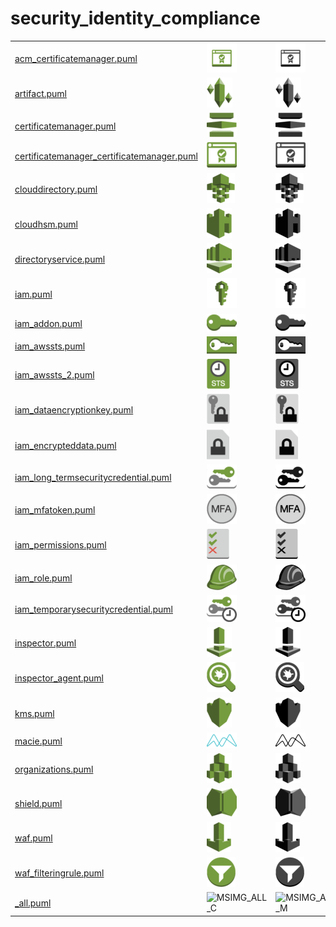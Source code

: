 # security_identity_compliance

|   |   |   |   |
|---|---|---|---|
| [acm_certificatemanager.puml](acm_certificatemanager.puml) | ![MSIMG_ACMCERTIFICATEMANAGER_C](acm_certificatemanager.png) | ![MSIMG_ACMCERTIFICATEMANAGER_M](acm_certificatemanager_mono.png) | ![MSIMG_ACMCERTIFICATEMANAGER_G](acm_certificatemanager_gray.png) | 
| [artifact.puml](artifact.puml) | ![MSIMG_ARTIFACT_C](artifact.png) | ![MSIMG_ARTIFACT_M](artifact_mono.png) | ![MSIMG_ARTIFACT_G](artifact_gray.png) | 
| [certificatemanager.puml](certificatemanager.puml) | ![MSIMG_CERTIFICATEMANAGER_C](certificatemanager.png) | ![MSIMG_CERTIFICATEMANAGER_M](certificatemanager_mono.png) | ![MSIMG_CERTIFICATEMANAGER_G](certificatemanager_gray.png) | 
| [certificatemanager_certificatemanager.puml](certificatemanager_certificatemanager.puml) | ![MSIMG_CERTIFICATEMANAGERCERTIFICATEMANAGER_C](certificatemanager_certificatemanager.png) | ![MSIMG_CERTIFICATEMANAGERCERTIFICATEMANAGER_M](certificatemanager_certificatemanager_mono.png) | ![MSIMG_CERTIFICATEMANAGERCERTIFICATEMANAGER_G](certificatemanager_certificatemanager_gray.png) | 
| [clouddirectory.puml](clouddirectory.puml) | ![MSIMG_CLOUDDIRECTORY_C](clouddirectory.png) | ![MSIMG_CLOUDDIRECTORY_M](clouddirectory_mono.png) | ![MSIMG_CLOUDDIRECTORY_G](clouddirectory_gray.png) | 
| [cloudhsm.puml](cloudhsm.puml) | ![MSIMG_CLOUDHSM_C](cloudhsm.png) | ![MSIMG_CLOUDHSM_M](cloudhsm_mono.png) | ![MSIMG_CLOUDHSM_G](cloudhsm_gray.png) | 
| [directoryservice.puml](directoryservice.puml) | ![MSIMG_DIRECTORYSERVICE_C](directoryservice.png) | ![MSIMG_DIRECTORYSERVICE_M](directoryservice_mono.png) | ![MSIMG_DIRECTORYSERVICE_G](directoryservice_gray.png) | 
| [iam.puml](iam.puml) | ![MSIMG_IAM_C](iam.png) | ![MSIMG_IAM_M](iam_mono.png) | ![MSIMG_IAM_G](iam_gray.png) | 
| [iam_addon.puml](iam_addon.puml) | ![MSIMG_IAMADDON_C](iam_addon.png) | ![MSIMG_IAMADDON_M](iam_addon_mono.png) | ![MSIMG_IAMADDON_G](iam_addon_gray.png) | 
| [iam_awssts.puml](iam_awssts.puml) | ![MSIMG_IAMAWSSTS_C](iam_awssts.png) | ![MSIMG_IAMAWSSTS_M](iam_awssts_mono.png) | ![MSIMG_IAMAWSSTS_G](iam_awssts_gray.png) | 
| [iam_awssts_2.puml](iam_awssts_2.puml) | ![MSIMG_IAMAWSSTS2_C](iam_awssts_2.png) | ![MSIMG_IAMAWSSTS2_M](iam_awssts_2_mono.png) | ![MSIMG_IAMAWSSTS2_G](iam_awssts_2_gray.png) | 
| [iam_dataencryptionkey.puml](iam_dataencryptionkey.puml) | ![MSIMG_IAMDATAENCRYPTIONKEY_C](iam_dataencryptionkey.png) | ![MSIMG_IAMDATAENCRYPTIONKEY_M](iam_dataencryptionkey_mono.png) | ![MSIMG_IAMDATAENCRYPTIONKEY_G](iam_dataencryptionkey_gray.png) | 
| [iam_encrypteddata.puml](iam_encrypteddata.puml) | ![MSIMG_IAMENCRYPTEDDATA_C](iam_encrypteddata.png) | ![MSIMG_IAMENCRYPTEDDATA_M](iam_encrypteddata_mono.png) | ![MSIMG_IAMENCRYPTEDDATA_G](iam_encrypteddata_gray.png) | 
| [iam_long_termsecuritycredential.puml](iam_long_termsecuritycredential.puml) | ![MSIMG_IAMLONGTERMSECURITYCREDENTIAL_C](iam_long_termsecuritycredential.png) | ![MSIMG_IAMLONGTERMSECURITYCREDENTIAL_M](iam_long_termsecuritycredential_mono.png) | ![MSIMG_IAMLONGTERMSECURITYCREDENTIAL_G](iam_long_termsecuritycredential_gray.png) | 
| [iam_mfatoken.puml](iam_mfatoken.puml) | ![MSIMG_IAMMFATOKEN_C](iam_mfatoken.png) | ![MSIMG_IAMMFATOKEN_M](iam_mfatoken_mono.png) | ![MSIMG_IAMMFATOKEN_G](iam_mfatoken_gray.png) | 
| [iam_permissions.puml](iam_permissions.puml) | ![MSIMG_IAMPERMISSIONS_C](iam_permissions.png) | ![MSIMG_IAMPERMISSIONS_M](iam_permissions_mono.png) | ![MSIMG_IAMPERMISSIONS_G](iam_permissions_gray.png) | 
| [iam_role.puml](iam_role.puml) | ![MSIMG_IAMROLE_C](iam_role.png) | ![MSIMG_IAMROLE_M](iam_role_mono.png) | ![MSIMG_IAMROLE_G](iam_role_gray.png) | 
| [iam_temporarysecuritycredential.puml](iam_temporarysecuritycredential.puml) | ![MSIMG_IAMTEMPORARYSECURITYCREDENTIAL_C](iam_temporarysecuritycredential.png) | ![MSIMG_IAMTEMPORARYSECURITYCREDENTIAL_M](iam_temporarysecuritycredential_mono.png) | ![MSIMG_IAMTEMPORARYSECURITYCREDENTIAL_G](iam_temporarysecuritycredential_gray.png) | 
| [inspector.puml](inspector.puml) | ![MSIMG_INSPECTOR_C](inspector.png) | ![MSIMG_INSPECTOR_M](inspector_mono.png) | ![MSIMG_INSPECTOR_G](inspector_gray.png) | 
| [inspector_agent.puml](inspector_agent.puml) | ![MSIMG_INSPECTORAGENT_C](inspector_agent.png) | ![MSIMG_INSPECTORAGENT_M](inspector_agent_mono.png) | ![MSIMG_INSPECTORAGENT_G](inspector_agent_gray.png) | 
| [kms.puml](kms.puml) | ![MSIMG_KMS_C](kms.png) | ![MSIMG_KMS_M](kms_mono.png) | ![MSIMG_KMS_G](kms_gray.png) | 
| [macie.puml](macie.puml) | ![MSIMG_MACIE_C](macie.png) | ![MSIMG_MACIE_M](macie_mono.png) | ![MSIMG_MACIE_G](macie_gray.png) | 
| [organizations.puml](organizations.puml) | ![MSIMG_ORGANIZATIONS_C](organizations.png) | ![MSIMG_ORGANIZATIONS_M](organizations_mono.png) | ![MSIMG_ORGANIZATIONS_G](organizations_gray.png) | 
| [shield.puml](shield.puml) | ![MSIMG_SHIELD_C](shield.png) | ![MSIMG_SHIELD_M](shield_mono.png) | ![MSIMG_SHIELD_G](shield_gray.png) | 
| [waf.puml](waf.puml) | ![MSIMG_WAF_C](waf.png) | ![MSIMG_WAF_M](waf_mono.png) | ![MSIMG_WAF_G](waf_gray.png) | 
| [waf_filteringrule.puml](waf_filteringrule.puml) | ![MSIMG_WAFFILTERINGRULE_C](waf_filteringrule.png) | ![MSIMG_WAFFILTERINGRULE_M](waf_filteringrule_mono.png) | ![MSIMG_WAFFILTERINGRULE_G](waf_filteringrule_gray.png) | 
| [_all.puml](_all.puml) | ![MSIMG_ALL_C](_all.png) | ![MSIMG_ALL_M](_all_mono.png) | ![MSIMG_ALL_G](_all_gray.png) | 

